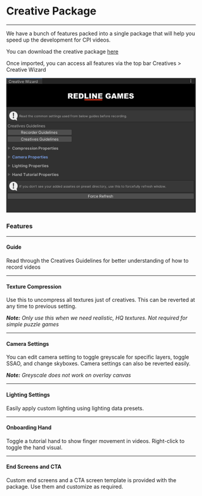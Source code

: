 # Creative Package

---

We have a bunch of features packed into a single package that will help you speed up the development for CPI videos.

You can download the creative package [here](packages/CreativesPackage_v1.2.unitypackage "Creative Package")


Once imported, you can access all features via the top bar Creatives > Creative Wizard

![Screenshot](img/CreativeWizard.png "Creative Wizard")

### Features

---

#### <b>Guide</b>

Read through the Creatives Guidelines for better understanding of how to record videos

---

#### <b>Texture Compression</b>

Use this to uncompress all textures just of creatives. This can be reverted at any time to previous setting.

<b><i>Note:</b> Only use this when we need realistic, HQ textures. Not required for simple puzzle games</i>

---

#### <b>Camera Settings</b>

You can edit camera setting to toggle greyscale for specific layers, toggle SSAO, and change skyboxes. Camera settings can also be reverted easily.

<b><i>Note:</b> Greyscale does not work on overlay canvas</i>

---

#### <b>Lighting Settings</b>

Easily apply custom lighting using lighting data presets.

---

#### <b>Onboarding Hand</b>

Toggle a tutorial hand to show finger movement in videos. Right-click to toggle the hand visual.

---

#### <b>End Screens and CTA</b>

Custom end screens and a CTA screen template is provided with the package. Use them and customize as required.